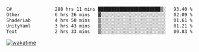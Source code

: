 <!--START_SECTION:waka-->

```txt
C#                288 hrs 11 mins ███████████████████████▒░   93.40 %
Other             6 hrs 26 mins   ▓░░░░░░░░░░░░░░░░░░░░░░░░   02.09 %
ShaderLab         4 hrs 58 mins   ▒░░░░░░░░░░░░░░░░░░░░░░░░   01.61 %
UnityYaml         3 hrs 43 mins   ▒░░░░░░░░░░░░░░░░░░░░░░░░   01.21 %
Text              2 hrs 33 mins   ▒░░░░░░░░░░░░░░░░░░░░░░░░   00.83 %
```

<!--END_SECTION:waka-->
[![wakatime](https://wakatime.com/badge/user/6c2f442e-41b4-42e3-bc06-d5d8203ad1da.svg)](https://wakatime.com/@6c2f442e-41b4-42e3-bc06-d5d8203ad1da)
